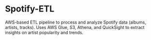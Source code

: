 # Spotify-ETL
AWS-based ETL pipeline to process and analyze Spotify data (albums, artists, tracks). Uses AWS Glue, S3, Athena, and QuickSight to extract insights on artist popularity and trends.

